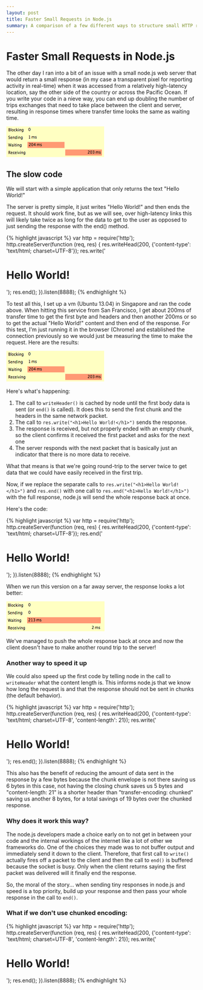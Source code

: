 ```yaml
---
layout: post
title: Faster Small Requests in Node.js
summary: A comparison of a few different ways to structure small HTTP responses in node.js and how each way impacts transfer speed
---
```



# Faster Small Requests in Node.js

The other day I ran into a bit of an issue with a small node.js web server that would return a small response (in my case a transparent pixel for reporting activity in real-time) when it was accessed from a relatively high-latency location, say the other side of the country or across the Pacific Ocean. If you write your code in a nieve way, you can end up doubling the number of trips exchanges that need to take place between the client and server, resulting in response times where transfer time looks the same as waiting time.

![response timing write() and then end()](/img/2013-05-18-small-requests-in-nodejs/write-then-end.png)

## The slow code

We will start with a simple application that only returns the text "Hello World!"

The server is pretty simple, it just writes "Hello World!" and then ends the request. It should work fine, but as we will see, over high-latency links this will likely take twice as long for the data to get to the user as opposed to just sending the response with the end() method.

{% highlight javascript %}
var http = require('http');
http.createServer(function (req, res) { 
    res.writeHead(200, {'content-type': 'text/html; charset=UTF-8'});
    res.write('<h1>Hello World!</h1>');
    res.end();
}).listen(8888);
{% endhighlight %}

To test all this, I set up a vm (Ubuntu 13.04) in Singapore and ran the code above. When hitting this service from San Francisco, I get about 200ms of transfer time to get the first byte and headers and then another 200ms or so to get the actual "Hello World!" content and then end of the response. For this test, I'm just running it in the browser (Chrome) and established the connection previously so we would just be measuring the time to make the request. Here are the results:

![response timing write() and then end()](/img/2013-05-18-small-requests-in-nodejs/write-then-end.png)

Here's what's happening:
1. The call to `writeHeader()` is cached by node until the first body data is sent (or `end()` is called). It does this to send the first chunk and the headers in the same network packet.
2. The call to `res.write("<h1>Hello World!</h1>")` sends the response.
3. The response is received, but not properly ended with an empty chunk, so the client confirms it received the first packet and asks for the next one
4. The server responds with the next packet that is basically just an indicator that there is no more data to receive.

What that means is that we're going round-trip to the server twice to get data that we could have easily received in the first trip.

Now, if we replace the separate calls to `res.write("<h1>Hello World!</h1>")` and `res.end()` with one call to `res.end("<h1>Hello World!</h1>")` with the full response, node.js will send the whole response back at once.

Here's the code:

{% highlight javascript %}
var http = require('http');
http.createServer(function (req, res) { 
    res.writeHead(200, {'content-type': 'text/html; charset=UTF-8'});
    res.end('<h1>Hello World!</h1>');
}).listen(8888);
{% endhighlight %}

When we run this version on a far away server, the response looks a lot better:

![response timing write() and then end()](/img/2013-05-18-small-requests-in-nodejs/just-end.png)

We've managed to push the whole response back at once and now the client doesn't have to make another round trip to the server!

### Another way to speed it up

We could also speed up the first code by telling node in the call to `writeHeader` what the content length is. This informs node.js that we know how long the request is and that the response should not be sent in chunks (the default behavior). 

{% highlight javascript %}
var http = require('http');
http.createServer(function (req, res) { 
    res.writeHead(200, {'content-type': 'text/html; charset=UTF-8', 'content-length': 21});
    res.write('<h1>Hello World!</h1>');
    res.end();
}).listen(8888);
{% endhighlight %}

This also has the benefit of reducing the amount of data sent in the response by a few bytes because the chunk envelope is not there saving us 6 bytes in this case, not having the closing chunk saves us 5 bytes and "content-length: 21" is a shorter header than "transfer-encoding: chunked" saving us another 8 bytes, for a total savings of 19 bytes over the chunked response.


### Why does it work this way?

The node.js developers made a choice early on to not get in between your code and the internal workings of the internet like a lot of other we frameworks do. One of the choices they made was to not buffer output and immediately send it down to the client. Therefore, that first call to `write()` actually fires off a packet to the client and then the call to `end()` is buffered because the socket is busy. Only when the client returns saying the first packet was delivered will it finally end the response.

So, the moral of the story...  when sending tiny responses in node.js and speed is a top priority, build up your response and then pass your whole response in the call to `end()`.



### What if we don't use chunked encoding:


{% highlight javascript %}
var http = require('http');
http.createServer(function (req, res) { 
    res.writeHead(200, {'content-type': 'text/html; charset=UTF-8', 'content-length': 21});
    res.write('<h1>Hello World!</h1>');
    res.end();
}).listen(8888);
{% endhighlight %}
